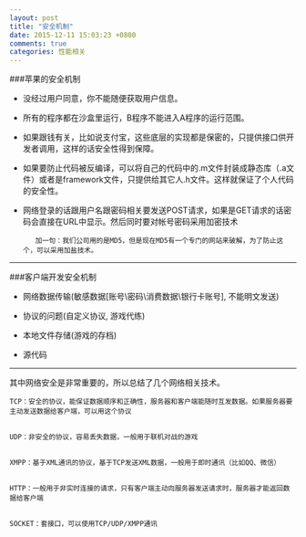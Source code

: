 ```yaml
---
layout: post
title: "安全机制"
date: 2015-12-11 15:03:23 +0800
comments: true
categories: 性能相关
---
```




###苹果的安全机制
+ 没经过用户同意，你不能随便获取用户信息。	+ 所有的程序都在沙盒里运行，B程序不能进入A程序的运行范围。	+ 如果跟钱有关，比如说支付宝，这些底层的实现都是保密的，只提供接口供开发者调用，这样的话安全性得到保障。	+ 如果要防止代码被反编译，可以将自己的代码中的.m文件封装成静态库（.a文件）或者是framework文件，只提供给其它人.h文件。这样就保证了个人代码的安全性。	+ 网络登录的话跟用户名跟密码相关要发送POST请求，如果是GET请求的话密码会直接在URL中显示。然后同时要对帐号密码采用加密技术
			 加一句：我们公司用的是MD5，但是现在MD5有一个专门的网站来破解，为了防止这个，可以采用加盐技术。***
###客户端开发安全机制+ 网络数据传输(敏感数据[账号\密码\消费数据\银行卡账号], 不能明文发送)+ 协议的问题(自定义协议, 游戏代练)+ 本地文件存储(游戏的存档)+ 源代码***
其中网络安全是非常重要的，所以总结了几个网络相关技术。
	TCP：安全的协议，能保证数据顺序和正确性，服务器和客户端能随时互发数据。如果服务器要主动发送数据给客户端，可以用这个协议	
	UDP：非安全的协议，容易丢失数据，一般用于联机对战的游戏	
	XMPP：基于XML通讯的协议，基于TCP发送XML数据，一般用于即时通讯（比如QQ、微信）	
	HTTP：一般用于非实时连接的请求，只有客户端主动向服务器发送请求时，服务器才能返回数据给客户端	
	SOCKET：套接口，可以使用TCP/UDP/XMPP通讯